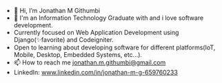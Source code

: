 - 👋 Hi, I’m Jonathan M Githumbi 
- 👀 I'm an Information Technology Graduate with and i love software development. 
- Currently focused on Web Application Development using Django(✨favorite) and Codeigniter.   
- Open to learning about developing software for different platforms(IoT, Mobile, Desktop, Embedded Systems, etc...).
- 📫 How to reach me jonathan.m.githumbi@gmail.com
- LinkedIn: www.linkedin.com/in/jonathan-m-g-659760233
<!---
JonathanGithumbi/JonathanGithumbi is a ✨ special ✨ repository because its `README.md` (this file) appears on your GitHub profile.
You can click the Preview link to take a look at your changes.
--->

